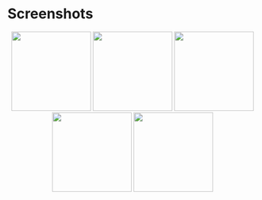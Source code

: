 


# Screenshots

<p align="center">
  <img src="https://github.com/user-attachments/assets/1fabeedf-0e61-47ff-8f60-b139b27ccfff" width="160">
  <img src="https://github.com/user-attachments/assets/9eb68771-2b1a-4fc1-9012-b4ee4b4ba090" width="160">
  <img src="https://github.com/user-attachments/assets/de8ee310-dfda-4171-84e0-c1123798ff69" width="160">
  <img src="https://github.com/user-attachments/assets/255e8dcf-612c-4978-95f4-239953a1ba09" width="160">
   <img src="https://github.com/user-attachments/assets/57eaceac-adeb-428b-b068-f46ec8b02b95" width="160">
</p>


